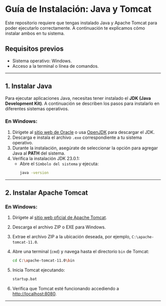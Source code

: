 # Guía de Instalación: Java y Tomcat

Este repositorio requiere que tengas instalado Java y Apache Tomcat para poder ejecutarlo correctamente. A continuación te explicamos cómo instalar ambos en tu sistema.

## Requisitos previos

- Sistema operativo: Windows.
- Acceso a la terminal o línea de comandos.

---

## 1. Instalar Java

Para ejecutar aplicaciones Java, necesitas tener instalado el **JDK (Java Development Kit)**. A continuación se describen los pasos para instalarlo en diferentes sistemas operativos.

### En Windows:

1. Dirígete al [sitio web de Oracle](https://www.oracle.com/java/technologies/javase-downloads.html) o usa [OpenJDK](https://jdk.java.net/23/) para descargar el JDK.
2. Descarga e instala el archivo `.exe` correspondiente a tu sistema operativo.
3. Durante la instalación, asegúrate de seleccionar la opción para agregar Java al **PATH** del sistema.
4. Verifica la instalación JDK 23.0.1:
    - Abre el `Símbolo del sistema` y ejecuta:
        ```bash
        java -version
        ```

---

## 2. Instalar Apache Tomcat

### En Windows:

1. Dirígete al [sitio web oficial de Apache Tomcat](https://tomcat.apache.org/download-90.cgi).
2. Descarga el archivo ZIP o EXE para Windows.
3. Extrae el archivo ZIP a la ubicación deseada, por ejemplo, `C:\apache-tomcat-11.0`.
4. Abre una terminal (`cmd`) y navega hasta el directorio `bin` de Tomcat:
    ```bash
    cd C:\apache-tomcat-11.0\bin
    ```
5. Inicia Tomcat ejecutando:
    ```bash
    startup.bat
    ```

6. Verifica que Tomcat esté funcionando accediendo a [http://localhost:8080](http://localhost:8080).

---
